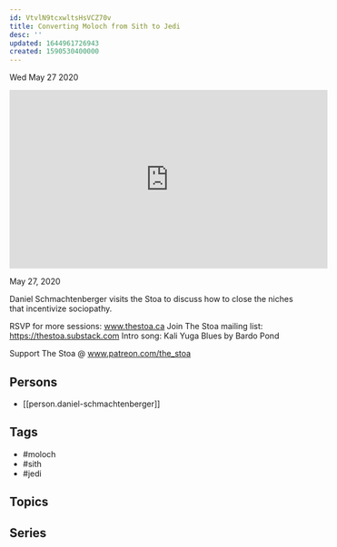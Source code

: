 ```yaml
---
id: VtvlN9tcxwltsHsVCZ70v
title: Converting Moloch from Sith to Jedi
desc: ''
updated: 1644961726943
created: 1590530400000
---
```





Wed May 27 2020

<iframe width="560" height="315" src="https://www.youtube.com/embed/hKvVdGNzCQk" title="Converting Moloch from Sith to Jedi w/ Daniel Schmachtenberger" frameborder="0" allow="accelerometer; autoplay; clipboard-write; encrypted-media; gyroscope; picture-in-picture" allowfullscreen ></iframe>

May 27, 2020

Daniel Schmachtenberger visits the Stoa to discuss how to close the niches that incentivize sociopathy.

RSVP for more sessions: www.thestoa.ca
Join The Stoa mailing list: https://thestoa.substack.com
Intro song: Kali Yuga Blues by Bardo Pond

Support The Stoa @ www.patreon.com/the_stoa

## Persons

- [[person.daniel-schmachtenberger]]

## Tags

- #moloch
- #sith
- #jedi

## Topics



## Series



